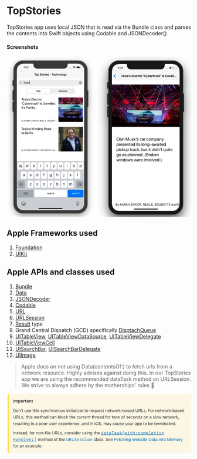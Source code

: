 # TopStories

TopStories app uses local JSON that is read via the Bundle class and parses the contents into Swift objects using Codable and JSONDecoder()

#### Screenshots
![top stories app](Assets/top-stories-app.png)

## Apple Frameworks used 

1. [Foundation](https://developer.apple.com/documentation/foundation)
1. [UIKit](https://developer.apple.com/documentation/uikit)

## Apple APIs and classes used

1. [Bundle](https://developer.apple.com/documentation/foundation/bundle)   
1. [Data](https://developer.apple.com/documentation/foundation/data)  
1. [JSONDecoder](https://developer.apple.com/documentation/foundation/jsondecoder)  
1. [Codable](https://developer.apple.com/documentation/swift/codable)   
1. [URL](https://developer.apple.com/documentation/foundation/url)  
1. [URLSession](https://developer.apple.com/documentation/foundation/urlsession)  
1. [Result](https://developer.apple.com/documentation/swift/result) type 
1. Grand Central Dispatch (GCD) specifically [DisptachQueue](https://developer.apple.com/documentation/dispatch/dispatchqueue)  
1. [UITableView](https://developer.apple.com/documentation/uikit/uitableview), [UITableViewDataSource](https://developer.apple.com/documentation/uikit/uitableviewdatasource), [UITableViewDelegate](https://developer.apple.com/documentation/uikit/uitableviewdelegate) 
1. [UITableViewCell](https://developer.apple.com/documentation/uikit/uitableviewcell)
1. [UISearchBar](https://developer.apple.com/documentation/uikit/uisearchbar), [UISearchBarDelegate](https://developer.apple.com/documentation/uikit/uisearchbardelegate)
1. [UIImage](https://developer.apple.com/documentation/uikit/uiimage)


> Apple docs on not using Data(contentsOf:) to fetch urls from a network resource. Highly advises against doing this. In our TopStories app we are using the recommended dataTask method on URLSession. We strive to always adhere by the motherships' rules :rocket:

![dont use Data(contentsOf) for network urls](Assets/dont-use-data-for-network-urls.png)
